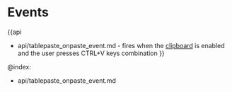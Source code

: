 Events
=======

{{api
- api/tablepaste_onpaste_event.md - fires when the <a href="api/tablepaste_clipboard_config.md">clipboard</a> is enabled and the user presses CTRL+V keys combination
}}

@index:
- api/tablepaste_onpaste_event.md



